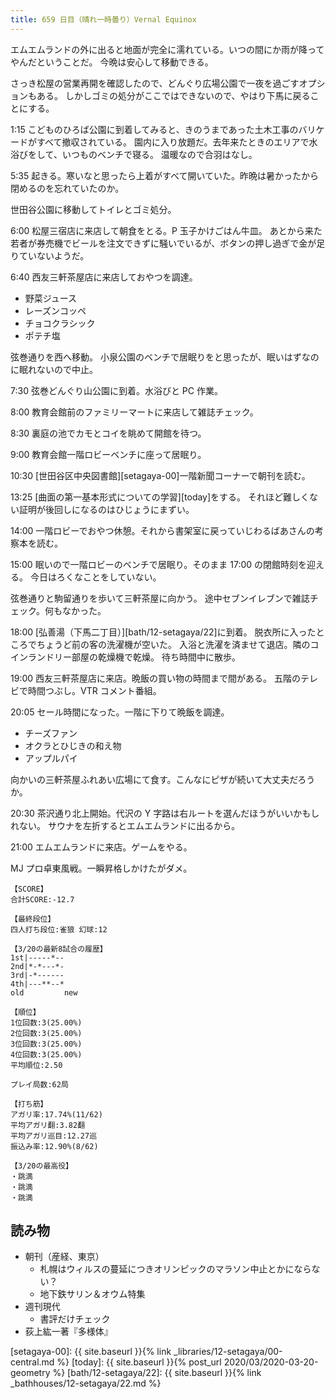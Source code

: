 ```yaml
---
title: 659 日目（晴れ一時曇り）Vernal Equinox
---
```


エムエムランドの外に出ると地面が完全に濡れている。いつの間にか雨が降ってやんだということだ。
今晩は安心して移動できる。

さっき松屋の営業再開を確認したので、どんぐり広場公園で一夜を過ごすオプションもある。
しかしゴミの処分がここではできないので、やはり下馬に戻ることにする。

1:15 こどものひろば公園に到着してみると、きのうまであった土木工事のバリケードがすべて撤収されている。
園内に入り放題だ。去年来たときのエリアで水浴びをして、いつものベンチで寝る。
温暖なので合羽はなし。

5:35 起きる。寒いなと思ったら上着がすべて開いていた。昨晩は暑かったから閉めるのを忘れていたのか。

世田谷公園に移動してトイレとゴミ処分。

6:00 松屋三宿店に来店して朝食をとる。P 玉子かけごはん牛皿。
あとから来た若者が券売機でビールを注文できずに騒いでいるが、ボタンの押し過ぎで金が足りていないようだ。

6:40 西友三軒茶屋店に来店しておやつを調達。

* 野菜ジュース
* レーズンコッペ
* チョコクラシック
* ポテチ塩

弦巻通りを西へ移動。
小泉公園のベンチで居眠りをと思ったが、眠いはずなのに眠れないので中止。

7:30 弦巻どんぐり山公園に到着。水浴びと PC 作業。

8:00 教育会館前のファミリーマートに来店して雑誌チェック。

8:30 裏庭の池でカモとコイを眺めて開館を待つ。

9:00 教育会館一階ロビーベンチに座って居眠り。

10:30 [世田谷区中央図書館][setagaya-00]一階新聞コーナーで朝刊を読む。

13:25 [曲面の第一基本形式についての学習][today]をする。
それほど難しくない証明が後回しになるのはひじょうにまずい。

14:00 一階ロビーでおやつ休憩。それから書架室に戻っていじわるばあさんの考察本を読む。

15:00 眠いので一階ロビーのベンチで居眠り。そのまま 17:00 の閉館時刻を迎える。
今日はろくなことをしていない。

弦巻通りと駒留通りを歩いて三軒茶屋に向かう。
途中セブンイレブンで雑誌チェック。何もなかった。

18:00 [弘善湯（下馬二丁目）][bath/12-setagaya/22]に到着。
脱衣所に入ったところでちょうど前の客の洗濯機が空いた。
入浴と洗濯を済ませて退店。隣のコインランドリー部屋の乾燥機で乾燥。
待ち時間中に散歩。

19:00 西友三軒茶屋店に来店。晩飯の買い物の時間まで間がある。
五階のテレビで時間つぶし。VTR コメント番組。

20:05 セール時間になった。一階に下りて晩飯を調達。

* チーズファン
* オクラとひじきの和え物
* アップルパイ

向かいの三軒茶屋ふれあい広場にて食す。こんなにピザが続いて大丈夫だろうか。

20:30 茶沢通り北上開始。代沢の Y 字路は右ルートを選んだほうがいいかもしれない。
サウナを左折するとエムエムランドに出るから。

21:00 エムエムランドに来店。ゲームをやる。

MJ プロ卓東風戦。一瞬昇格しかけたがダメ。

```text
【SCORE】
合計SCORE:-12.7

【最終段位】
四人打ち段位:雀狼 幻球:12

【3/20の最新8試合の履歴】
1st|-----*--
2nd|*-*---*-
3rd|-*------
4th|---**--*
old         new

【順位】
1位回数:3(25.00%)
2位回数:3(25.00%)
3位回数:3(25.00%)
4位回数:3(25.00%)
平均順位:2.50

プレイ局数:62局

【打ち筋】
アガリ率:17.74%(11/62)
平均アガリ翻:3.82翻
平均アガリ巡目:12.27巡
振込み率:12.90%(8/62)

【3/20の最高役】
・跳満
・跳満
・跳満
```

## 読み物

* 朝刊（産経、東京）
  * 札幌はウィルスの蔓延につきオリンピックのマラソン中止とかにならない？
  * 地下鉄サリン＆オウム特集
* 週刊現代
  * 書評だけチェック
* 荻上紘一著『多様体』

[setagaya-00]: {{ site.baseurl }}{% link _libraries/12-setagaya/00-central.md %}
[today]: {{ site.baseurl }}{% post_url 2020/03/2020-03-20-geometry %}
[bath/12-setagaya/22]: {{ site.baseurl }}{% link _bathhouses/12-setagaya/22.md %}
